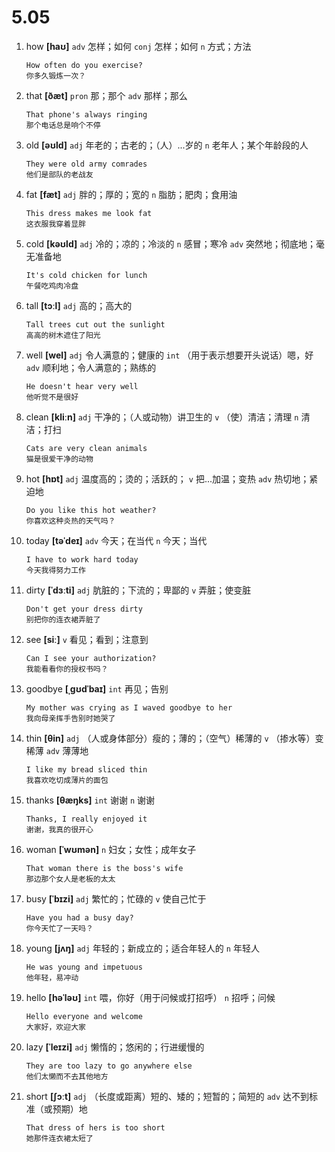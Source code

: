 # 5.05


1. how **[haʊ]** `adv` 怎样；如何 `conj` 怎样；如何 `n` 方式；方法
    ```
    How often do you exercise?
    你多久锻炼一次？
    ```

2. that **[ðæt]** `pron` 那；那个 `adv` 那样；那么
    ```
    That phone's always ringing
    那个电话总是响个不停
    ```

3. old **[əʊld]** `adj` 年老的；古老的；（人）...岁的 `n` 老年人；某个年龄段的人
    ```
    They were old army comrades
    他们是部队的老战友
    ```

4. fat **[fæt]** `adj` 胖的；厚的；宽的 `n` 脂肪；肥肉；食用油
    ```
    This dress makes me look fat
    这衣服我穿着显胖
    ```

5. cold **[kəʊld]** `adj` 冷的；凉的；冷淡的 `n` 感冒；寒冷 `adv` 突然地；彻底地；毫无准备地
    ```
    It's cold chicken for lunch
    午餐吃鸡肉冷盘
    ```

6. tall **[tɔːl]** `adj` 高的；高大的
    ```
    Tall trees cut out the sunlight
    高高的树木遮住了阳光
    ```

7. well **[wel]** `adj` 令人满意的；健康的 `int` （用于表示想要开头说话）嗯，好 `adv` 顺利地；令人满意的；熟练的
    ```
    He doesn't hear very well
    他听觉不是很好
    ```

8. clean **[kliːn]** `adj` 干净的；（人或动物）讲卫生的 `v` （使）清洁；清理 `n` 清洁；打扫
    ```
    Cats are very clean animals
    猫是很爱干净的动物
    ```

9. hot **[hɒt]** `adj` 温度高的；烫的；活跃的； `v` 把...加温；变热 `adv` 热切地；紧迫地
    ```
    Do you like this hot weather?
    你喜欢这种炎热的天气吗？
    ```

10. today **[təˈdeɪ]** `adv` 今天；在当代 `n` 今天；当代
    ```
    I have to work hard today
    今天我得努力工作
    ```

11. dirty **[ˈdɜːti]** `adj` 肮脏的；下流的；卑鄙的 `v` 弄脏；使变脏
    ```
    Don't get your dress dirty
    别把你的连衣裙弄脏了
    ```

12. see **[siː]** `v` 看见；看到；注意到
    ```
    Can I see your authorization?
    我能看看你的授权书吗？
    ```

13. goodbye **[ˌɡʊdˈbaɪ]** `int` 再见；告别
    ```
    My mother was crying as I waved goodbye to her
    我向母亲挥手告别时她哭了
    ```

14. thin **[θin]** `adj` （人或身体部分）瘦的；薄的；（空气）稀薄的 `v` （掺水等）变稀薄 `adv` 薄薄地
    ```
    I like my bread sliced thin
    我喜欢吃切成薄片的面包
    ```

15. thanks **[θæŋks]** `int` 谢谢 `n` 谢谢
    ```
    Thanks, I really enjoyed it
    谢谢，我真的很开心
    ```

16. woman **[ˈwʊmən]** `n` 妇女；女性；成年女子
    ```
    That woman there is the boss's wife
    那边那个女人是老板的太太
    ```

17. busy **[ˈbɪzi]** `adj` 繁忙的；忙碌的 `v` 使自己忙于
    ```
    Have you had a busy day?
    你今天忙了一天吗？
    ```

18. young **[jʌŋ]** `adj` 年轻的；新成立的；适合年轻人的 `n` 年轻人
    ```
    He was young and impetuous
    他年轻，易冲动
    ```

19. hello **[həˈləʊ]** `int` 喂，你好（用于问候或打招呼） `n` 招呼；问候
    ```
    Hello everyone and welcome
    大家好，欢迎大家
    ```

20. lazy **[ˈleɪzi]** `adj` 懒惰的；悠闲的；行进缓慢的
    ```
    They are too lazy to go anywhere else
    他们太懒而不去其他地方
    ```

21. short **[ʃɔːt]** `adj` （长度或距离）短的、矮的；短暂的；简短的 `adv` 达不到标准（或预期）地
    ```
    That dress of hers is too short
    她那件连衣裙太短了
    ```
